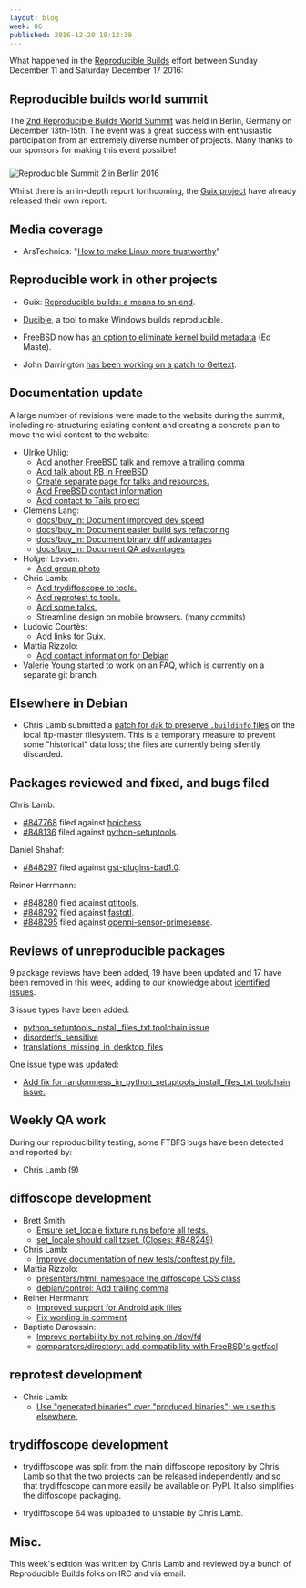 ```yaml
---
layout: blog
week: 86
published: 2016-12-20 19:12:39
---
```


What happened in the [Reproducible Builds](https://wiki.debian.org/ReproducibleBuilds) effort between Sunday December 11 and Saturday December 17 2016:

Reproducible builds world summit
--------------------------------

The [2nd Reproducible Builds World Summit](https://reproducible-builds.org/events/berlin2016/) was held in Berlin, Germany on December 13th-15th. The event was a great success with enthusiastic participation from an extremely diverse number of projects. Many thanks to our sponsors for making this event possible!

<img style="margin-top: 10px; vertical-align: top;" src="/blog/images/groupphoto_rws2_berlin_2016_small.png" alt="Reproducible Summit 2 in Berlin 2016" />

Whilst there is an in-depth report forthcoming, the [Guix project](https://gnu.org/software/guix/news/reproducible-build-summit-2nd-edition.html) have already released their own report.

Media coverage
--------------

* ArsTechnica: "[How to make Linux more trustworthy](http://arstechnica.co.uk/information-technology/2016/12/how-to-make-linux-more-trustworthy/)"


Reproducible work in other projects
-----------------------------------

* Guix: [Reproducible builds: a means to an end](https://www.gnu.org/software/guix/news/reproducible-builds-a-means-to-an-end.html).

* [Ducible](https://github.com/jasonwhite/ducible), a tool to make Windows builds reproducible.

* FreeBSD now has [an option to eliminate kernel build metadata](https://svnweb.freebsd.org/base?view=revision&revision=310112) (Ed Maste).

* John Darrington [has been working on a patch to Gettext](https://savannah.gnu.org/bugs/?49654#comment6).

Documentation update
--------------------

A large number of revisions were made to the website during the summit, including re-structuring existing content and creating a concrete plan to move the wiki content to the website:

- Ulrike Uhlig:
  - [Add another FreeBSD talk and remove a trailing comma](https://salsa.debian.org/reproducible-builds/reproducible-website/commit/f64a8d3)
  - [Add talk about RB in FreeBSD](https://salsa.debian.org/reproducible-builds/reproducible-website/commit/03ddcf7)
  - [Create separate page for talks and resources.](https://salsa.debian.org/reproducible-builds/reproducible-website/commit/7bc0ae3)
  - [Add FreeBSD contact information](https://salsa.debian.org/reproducible-builds/reproducible-website/commit/93cb37b)
  - [Add contact to Tails project](https://salsa.debian.org/reproducible-builds/reproducible-website/commit/08993fe)
- Clemens Lang:
  - [docs/buy\_in: Document improved dev speed](https://salsa.debian.org/reproducible-builds/reproducible-website/commit/f06e6c5)
  - [docs/buy\_in: Document easier build sys refactoring](https://salsa.debian.org/reproducible-builds/reproducible-website/commit/5f29917)
  - [docs/buy\_in: Document binary diff advantages](https://salsa.debian.org/reproducible-builds/reproducible-website/commit/f196345)
  - [docs/buy\_in: Document QA advantages](https://salsa.debian.org/reproducible-builds/reproducible-website/commit/b3abbd5)
- Holger Levsen:
  - [Add group photo](https://salsa.debian.org/reproducible-builds/reproducible-website/commit/baf6fa8)
- Chris Lamb:
  - [Add trydiffoscope to tools.](https://salsa.debian.org/reproducible-builds/reproducible-website/commit/a3787fd)
  - [Add reprotest to tools.](https://salsa.debian.org/reproducible-builds/reproducible-website/commit/690fbd5)
  - [Add some talks.](https://salsa.debian.org/reproducible-builds/reproducible-website/commit/a689b57)
  - Streamline design on mobile browsers. (many commits)
- Ludovic Courtès:
  - [Add links for Guix.](https://salsa.debian.org/reproducible-builds/reproducible-website/commit/68dd997)
- Mattia Rizzolo:
  - [Add contact information for Debian](https://salsa.debian.org/reproducible-builds/reproducible-website/commit/85355e8)
- Valerie Young started to work on an FAQ, which is currently on a separate git branch.


Elsewhere in Debian
------------------

* Chris Lamb submitted a [patch for ``dak`` to preserve ``.buildinfo`` files](https://lists.debian.org/debian-dak/2016/12/msg00011.html) on the local ftp-master filesystem. This is a temporary measure to prevent some "historical" data loss; the files are currently being silently discarded.


Packages reviewed and fixed, and bugs filed
-------------------------------------------

Chris Lamb:

* [#847768](https://bugs.debian.org/847768) filed against [hoichess](https://tracker.debian.org/pkg/hoichess).
* [#848136](https://bugs.debian.org/848136) filed against [python-setuptools](https://tracker.debian.org/pkg/python-setuptools).

Daniel Shahaf:

* [#848297](https://bugs.debian.org/848297) filed against [gst-plugins-bad1.0](https://tracker.debian.org/pkg/gst-plugins-bad1.0).

Reiner Herrmann:

* [#848280](https://bugs.debian.org/848280) filed against [qtltools](https://tracker.debian.org/pkg/qtltools).
* [#848292](https://bugs.debian.org/848292) filed against [fastqtl](https://tracker.debian.org/pkg/fastqtl).
* [#848295](https://bugs.debian.org/848295) filed against [openni-sensor-primesense](https://tracker.debian.org/pkg/openni-sensor-primesense).


Reviews of unreproducible packages
----------------------------------

9 package reviews have been added, 19 have been updated and 17 have been removed in this week,
adding to our knowledge about [identified issues](https://tests.reproducible-builds.org/debian/index_issues.html).

3 issue types have been added:

- [python\_setuptools\_install\_files\_txt toolchain issue](https://salsa.debian.org/reproducible-builds/reproducible-notes/commit/b86342d9)
- [disorderfs\_sensitive](https://salsa.debian.org/reproducible-builds/reproducible-notes/commit/47c5c123)
- [translations\_missing\_in\_desktop\_files](https://salsa.debian.org/reproducible-builds/reproducible-notes/commit/1b70b5a0)

One issue type was updated:

- [Add fix for randomness\_in\_python\_setuptools\_install\_files\_txt toolchain issue.](https://salsa.debian.org/reproducible-builds/reproducible-notes/commit/2362e143)

Weekly QA work
--------------

During our reproducibility testing, some FTBFS bugs have been detected and
reported by:

 - Chris Lamb (9)

diffoscope development
----------------------


- Brett Smith:
  - [Ensure set\_locale fixture runs before all tests.](https://salsa.debian.org/reproducible-builds/diffoscope/commit/0202e7f)
  - [set\_locale should call tzset. (Closes: #848249)](https://salsa.debian.org/reproducible-builds/diffoscope/commit/a828cb7)
- Chris Lamb:
  - [Improve documentation of new tests/conftest.py file.](https://salsa.debian.org/reproducible-builds/diffoscope/commit/f4fdf12)
- Mattia Rizzolo:
  - [presenters/html: namespace the diffoscope CSS class](https://salsa.debian.org/reproducible-builds/diffoscope/commit/d9b03ac)
  - [debian/control: Add trailing comma](https://salsa.debian.org/reproducible-builds/diffoscope/commit/bfa3cf7)
- Reiner Herrmann:
  - [Improved support for Android apk files](https://salsa.debian.org/reproducible-builds/diffoscope/commit/3e74866)
  - [Fix wording in comment](https://salsa.debian.org/reproducible-builds/diffoscope/commit/9d9fbd2)
- Baptiste Daroussin:
  - [Improve portability by not relying on /dev/fd](https://salsa.debian.org/reproducible-builds/diffoscope/commit/fec9e97)
  - [comparators/directory: add compatibility with FreeBSD's getfacl](https://salsa.debian.org/reproducible-builds/diffoscope/commit/6812c22)

reprotest development
---------------------

- Chris Lamb:
  - [Use "generated binaries" over "produced binaries"; we use this elsewhere.](https://salsa.debian.org/reproducible-builds/reprotest.git/commit/?id=1b9e515)


trydiffoscope development
-------------------------

- trydiffoscope was split from the main diffoscope repository by Chris Lamb so that the two projects can be released independently and so that trydiffoscope can more easily be available on PyPI. It also simplifies the diffoscope packaging.

- trydiffoscope 64 was uploaded to unstable by Chris Lamb.

Misc.
-----

This week's edition was written by Chris Lamb and reviewed by a bunch of Reproducible Builds folks on IRC and via email.
